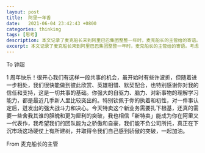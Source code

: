 ```yaml
---
layout: post
title:  阿里一年香
date:   2021-06-04 23:42:43 +0800
categories: thinking
tags: [思考]
description: 本文记录了麦克船长来到阿里巴巴集团整整一年时，麦克船长的主管给的寄语。考虑到公司商业敏感问题，做了一定的删节。现记录于此，用于以后的回顾。
excerpt: 本文记录了麦克船长来到阿里巴巴集团整整一年时，麦克船长的主管给的寄语。考虑到公司商业敏感问题，做了一定的删节。现记录于此，用于以后的回顾。
---
```


To 钟超

1 周年快乐！很开心我们有这样一段共事的机会，虽开始时有些许波折，但随着进一步相处，我们很快能做到彼此欣赏、英雄相惜、默契配合，也特别感谢你对我的信任和支持，这是一切共事的基础。你强大的自驱力、脑力、对新事物的理解学习能力，都是最近几手新人里比较突出的。特别钦佩于你的执着和初性，对一件事认定后，迸发出的强大战斗力和决心。今天特卖这个新业务需要扎下根基，还真的需要一些舍我其谁的胆魄和更为犀利的突破，我也相信「新特卖」能成为你在阿里又一代表作，我希望我们的团队能为之骄傲和自豪，我们能不负公司所托，真正在下沉市场这场硬仗上有所建树，井取得令我们自己感到骄傲的突破，一起加油。

From 麦克船长的主管